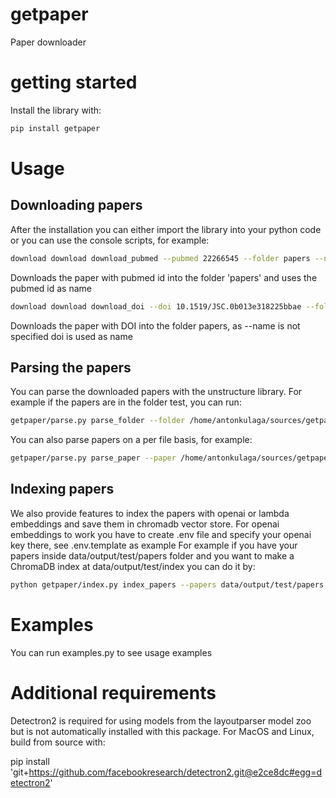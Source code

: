 # getpaper
Paper downloader

# getting started

Install the library with:
```bash
pip install getpaper
```

# Usage
## Downloading papers

After the installation you can either import the library into your python code or you can use the console scripts, for example:
```bash
download download download_pubmed --pubmed 22266545 --folder papers --name pmid
```
Downloads the paper with pubmed id into the folder 'papers' and uses the pubmed id as name
```bash
download download download_doi --doi 10.1519/JSC.0b013e318225bbae --folder papers
```
Downloads the paper with DOI into the folder papers, as --name is not specified doi is used as name

## Parsing the papers

You can parse the downloaded papers with the unstructure library. For example if the papers are in the folder test, you can run:
```bash
getpaper/parse.py parse_folder --folder /home/antonkulaga/sources/getpaper/test
```
You can also parse papers on a per file basis, for example:
```bash
getpaper/parse.py parse_paper --paper /home/antonkulaga/sources/getpaper/test/22266545.pdf
```

## Indexing papers

We also provide features to index the papers with openai or lambda embeddings and save them in chromadb vector store.
For openai embeddings to work you have to create .env file and specify your openai key there, see .env.template as example
For example if you have your papers inside data/output/test/papers folder and you want to make a ChromaDB index at data/output/test/index you can do it by:
```bash
python getpaper/index.py index_papers --papers data/output/test/papers --folder data/output/test/index --collection mypapers --chunk_size 6000
```

# Examples

You can run examples.py to see usage examples

# Additional requirements

Detectron2 is required for using models from the layoutparser model zoo but is not automatically installed with this package. 
For MacOS and Linux, build from source with:

pip install 'git+https://github.com/facebookresearch/detectron2.git@e2ce8dc#egg=detectron2'